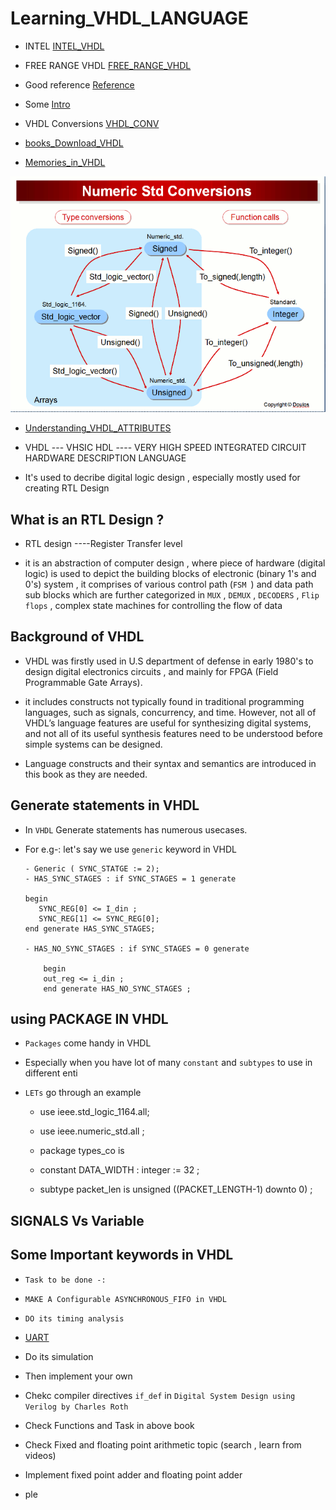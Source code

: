 # Learning_VHDL_LANGUAGE


   - INTEL
        [INTEL_VHDL](https://www.bing.com/videos/riverview/relatedvideo?&q=basic+of+vhdl+intel&&mid=0560627AA878FB5007350560627AA878FB500735&&FORM=VRDGAR)
 
   - FREE RANGE VHDL
      [FREE_RANGE_VHDL](https://faculty-web.msoe.edu/johnsontimoj/EE3921/files3921/Book_FreeRangeVHDL.pdf)
  
   - Good reference
   [Reference](https://ics.uci.edu/~jmoorkan/vhdlref/)
     
   - Some 
     [Intro](https://www.synthworks.com/papers/vhdl_math_tricks_mapld_2003.pdf)

   - VHDL Conversions
    [VHDL_CONV](https://nandland.com/common-vhdl-conversions/#Numeric-Integer-To-Std_Logic_Vector)

   - [books_Download_VHDL](https://zlib.pub/download/digital-systems-design-using-vhdl-3rd-edition-h5pgsr2n76c0?hash=244430aba10b176079749610cc2aa93b)

   - [Memories_in_VHDL](https://www.eng.auburn.edu/~nelson/courses/elec4200/Slides/VHDL%205%20Memory%20Models.pdf)
 
 ![numeric_std_conversion](numeric_std_conversions.gif)

   - [Understanding_VHDL_ATTRIBUTES](http://xilinx.info/_hdl/2/_ref/acc-eda/language_overview/objects__data_types_and_operators/understanding_vhdl_attributes.htm#:~:text=%E2%80%98Succ%20%28value%29%20Example%3A%20V%3A%20state_type%20%3A%3D%20state_type%20%28Idle%29%3B,%28Read%29%3B%20--%20V%20has%20the%20value%20of%20Idle)

   - VHDL ---    VHSIC HDL ---- VERY HIGH SPEED INTEGRATED CIRCUIT HARDWARE DESCRIPTION LANGUAGE

   - It's used to decribe digital logic design , especially mostly used for creating RTL Design 

   
## What is an RTL Design ?

-  RTL design ----Register Transfer level

-  it is an abstraction of computer design , where piece of hardware (digital logic) is used to 
   depict the building blocks of electronic (binary 1's and 0's) system , it comprises of various control path (`FSM `) and data path sub blocks 
   which are further categorized in `MUX` , `DEMUX`  , `DECODERS` , `Flip flops` ,
   complex state machines for controlling the flow of data 

## Background of VHDL 

- VHDL was firstly used in U.S department of defense in early 1980's to design digital electronics circuits ,
   and mainly for FPGA (Field Programmable Gate Arrays).

- it includes constructs not typically found in traditional
  programming languages, such as signals, concurrency, and time.
  However, not all of VHDL’s language features are useful for synthesizing digital
  systems, and not all of its useful synthesis features need to be understood before
  simple systems can be designed.

- Language constructs and their syntax and semantics
  are introduced in this book as they are needed.


## Generate statements in VHDL

- In `VHDL` Generate statements has numerous usecases.
- For e.g-: let's say we use `generic` keyword in VHDL

      - Generic ( SYNC_STATGE := 2);
      - HAS_SYNC_STAGES : if SYNC_STAGES = 1 generate

      begin
         SYNC_REG[0] <= I_din ;
         SYNC_REG[1] <= SYNC_REG[0];
      end generate HAS_SYNC_STAGES;
     
      - HAS_NO_SYNC_STAGES : if SYNC_STAGES = 0 generate

          begin
          out_reg <= i_din ;
          end generate HAS_NO_SYNC_STAGES ;


 ## using PACKAGE IN VHDL 

 - `Packages` come handy in VHDL
 - Especially when you have lot of many `constant` and `subtypes` to use in different enti
 - `LETs` go through an example

      - use ieee.std_logic_1164.all;
      - use ieee.numeric_std.all   ;
      - package types_co is
  
      -  constant DATA_WIDTH : integer := 32 ;
      -  subtype  packet_len  is unsigned ((PACKET_LENGTH-1) downto 0) ;

## SIGNALS Vs Variable


## Some Important keywords in VHDL


  - `Task to be done -: `
  - `MAKE A Configurable ASYNCHRONOUS_FIFO in VHDL`
  - `DO its timing analysis`
 
  - [UART](https://github.com/alialaei110/HDLab-FPGA-Development-Board/blob/master/Example-Projects/VHDL_Module/UART/UART.vhd)
  - Do its simulation
  - Then implement your own 
  - Chekc compiler directives `if_def` in `Digital System Design using Verilog by Charles Roth`
  - Check Functions and Task in above book
  - Check Fixed and floating point arithmetic topic (search , learn from videos)
  - Implement fixed point adder and floating point adder
  - ple
